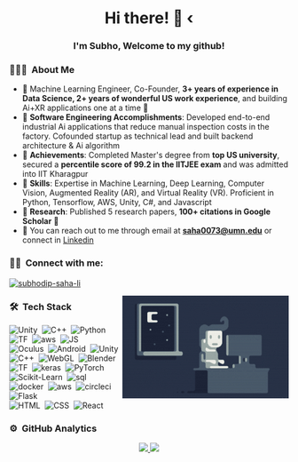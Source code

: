 <!--![Saha Banner](https://github.com/saha0073/saha0073/blob/main/a.jfif)-->

<h1 align="center">Hi there! 👋 ‹</h1>
<h3 align="center">I'm Subho, Welcome to my github! </h3>

<!--<p align="left"> <img src="https://komarev.com/ghpvc/?username=saha0073" alt="saha0073" /> </p>-->
<!-- ## 👋 &nbsp;Hey there! I'm Subho -->

### 👨🏻‍💻 &nbsp;About Me

- 🌟 Machine Learning Engineer, Co-Founder, **3+ years of experience in Data Science, 2+ years of wonderful US work experience**, and building Ai+XR applications one at a time 🚀
- 🥇 **Software Engineering Accomplishments**: Developed end-to-end industrial Ai applications that reduce manual inspection costs in the factory. Cofounded startup as technical lead and built backend architecture & Ai algorithm
- 🥇 **Achievements**: Completed Master's degree from **top US university**, secured a **percentile score of 99.2 in the IITJEE exam** and was admitted into IIT Kharagpur
- 📌 **Skills**: Expertise in Machine Learning, Deep Learning, Computer Vision, Augmented Reality (AR), and Virtual Reality (VR). Proficient in Python, Tensorflow, AWS, Unity, C#, and Javascript
- 🌱 **Research**: Published 5 research papers, **100+ citations in Google Scholar** 🏅
- 📧 You can reach out to me through email at **saha0073@umn.edu** or connect in [Linkedin](https://www.linkedin.com/in/subhodip-saha-li/)


### 🤝🏻 &nbsp;Connect with me: 
<a href="https://www.linkedin.com/in/subhodip-saha-li/" target="blank"><img align="center" src="https://cdn.jsdelivr.net/npm/simple-icons@3.0.1/icons/linkedin.svg" alt="subhodip-saha-li" height="30" width="40" /></a>

<img alt="Night Coding" src="https://github.com/saha0073/saha0073/blob/main/Night-Coding.gif" align="right"/>

### 🛠 &nbsp;Tech Stack

![Unity](https://img.shields.io/badge/-Unity-05122A?&style=flat&logo=unity&logoColor=white)&nbsp;
![C++](https://img.shields.io/badge/C++%20-00599C?&style=flat&logo=cplusplus&logoColor=white)&nbsp;
![Python](https://img.shields.io/badge/-Python-3776AB?style=flat&logo=python&logoColor=white)&nbsp;
![TF](https://aleen42.github.io/badges/src/tensorflow.svg)&nbsp;
![aws](https://img.shields.io/badge/AWS%20-232F3E.svg?&style=flat&logo=amazon-aws&logoColor=white)&nbsp;
![JS](https://badges.aleen42.com/src/javascript.svg)&nbsp;\
![Oculus](https://img.shields.io/badge/Oculus-black?&style=flat&logo=oculus&logoColor=#1C1E20)&nbsp;
![Android](https://img.shields.io/badge/Android-3DDC84?&style=flat&logo=android&logoColor=white)&nbsp;
![Unity](https://img.shields.io/badge/-Unity-05122A?&style=flat&logo=unity&logoColor=white)&nbsp;
![C++](https://img.shields.io/badge/C++%20-00599C?&style=flat&logo=cplusplus&logoColor=white)&nbsp;
![WebGL](https://img.shields.io/badge/WebGL-990000?&style=flat&logo=webgl&logoColor=white)&nbsp;
![Blender](https://img.shields.io/badge/Blender-F5792A?&style=flat&logo=blender&logoColor=white)&nbsp;\
![TF](https://aleen42.github.io/badges/src/tensorflow.svg)&nbsp;
![keras](https://img.shields.io/badge/Keras-D00000.svg?&style=flat&logo=Keras&logoColor=white)&nbsp;
![PyTorch](https://img.shields.io/badge/PyTorch-EE4C2C.svg?&style=flat&logo=pytorch&logoColor=white)&nbsp;
![Scikit-Learn](https://img.shields.io/badge/ScikitLearn-F7931E.svg?&style=flat&logo=scikitlearn&logoColor=white)&nbsp;
![sql](https://img.shields.io/badge/postgres-%23316192.svg?&style=flat&logo=postgresql&logoColor=white)&nbsp;\
![docker](https://aleen42.github.io/badges/src/docker.svg)&nbsp;
![aws](https://img.shields.io/badge/AWS%20-232F3E.svg?&style=flat&logo=amazon-aws&logoColor=white)&nbsp;
![circleci](https://img.shields.io/badge/CircleCi-343434.svg?&style=flat&logo=circleci&logoColor=white)&nbsp;
![Flask](https://img.shields.io/badge/-Flask-000000?style=flat&logo=flask&logoColor=white)&nbsp;\
![HTML](https://img.shields.io/badge/-HTML-E34F26?style=flat&logo=HTML5&logoColor=white)&nbsp;
![CSS](https://img.shields.io/badge/-CSS-1572B6?style=flat&logo=CSS3&logoColor=white)&nbsp;
![React](https://img.shields.io/badge/React-61DAFB?style=flat&logo=react&logoColor=white)&nbsp;

### ⚙️ &nbsp;GitHub Analytics

<p align="center">
<a href="https://github.com/saha0073">
  <img height="180em" src="https://github-readme-stats-eight-theta.vercel.app/api?username=saha0073&show_icons=true&theme=algolia&include_all_commits=true&count_private=true"/>
  <img height="180em" src="https://github-readme-stats-eight-theta.vercel.app/api/top-langs/?username=saha0073&layout=compact&langs_count=8&theme=algolia"/>
</a>
</p>


